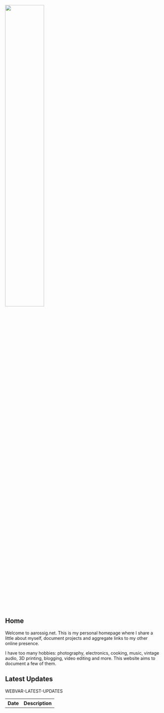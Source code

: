 <a href="res/index/lick_observatory.jpg"><img width="50%" src="res/index/lick_observatory_l.jpg#floatleft"></a>

## Home

Welcome to aarossig.net. This is my personal homepage where I share a little
about myself, document projects and aggregate links to my other online presence.

I have too many hobbies: photography, electronics, cooking, music, vintage audio,
3D printing, blogging, video editing and more. This website aims to document a
few of them.<br>

## Latest Updates

<table id="latest-updates-table">
  <tr>
    <th>Date</th>
    <th>Description</th>
  </tr>

  WEBVAR-LATEST-UPDATES
</table>

